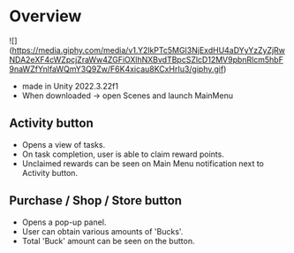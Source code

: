 # Overview

![] (https://media.giphy.com/media/v1.Y2lkPTc5MGI3NjExdHU4aDYyYzZyZjRwNDA2eXF4cWZpcjZraWw4ZGFiOXlhNXBvdTBpcSZlcD12MV9pbnRlcm5hbF9naWZfYnlfaWQmY3Q9Zw/F6K4xicau8KCxHrIu3/giphy.gif)

- made in Unity 2022.3.22f1
- When downloaded -> open Scenes and launch MainMenu

## Activity button
- Opens a view of tasks.
- On task completion, user is able to claim reward points.
- Unclaimed rewards can be seen on Main Menu notification next to Activity button.

## Purchase / Shop / Store button
- Opens a pop-up panel.
- User can obtain various amounts of 'Bucks'.
- Total 'Buck' amount can be seen on the button.
